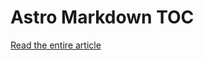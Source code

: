 # Astro Markdown TOC

[Read the entire article](https://daily-dev-tips.com/posts/adding-a-toc-in-astro/)
